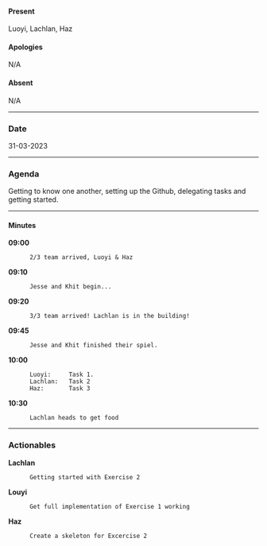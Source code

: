 #### Present     
Luoyi, Lachlan, Haz

#### Apologies    
N/A

#### Absent       
N/A
___
### Date 

31-03-2023
___
### Agenda
Getting to know one another, setting up the Github, delegating tasks and getting started. 
___
#### Minutes

        
**09:00**  
          
          2/3 team arrived, Luoyi & Haz
          
**09:10**  
          
          Jesse and Khit begin...
          
**09:20**  
          
          3/3 team arrived! Lachlan is in the building!
          
**09:45**  
          
          Jesse and Khit finished their spiel.  

**10:00**   

          Luoyi:     Task 1.  
          Lachlan:   Task 2 
          Haz:       Task 3
          
**10:30**   

          Lachlan heads to get food
          
          
___
### Actionables

**Lachlan**  
          
          Getting started with Exercise 2
          
**Louyi**  
          
          Get full implementation of Exercise 1 working
          
**Haz**  
          
          Create a skeleton for Excercise 2
          
        

